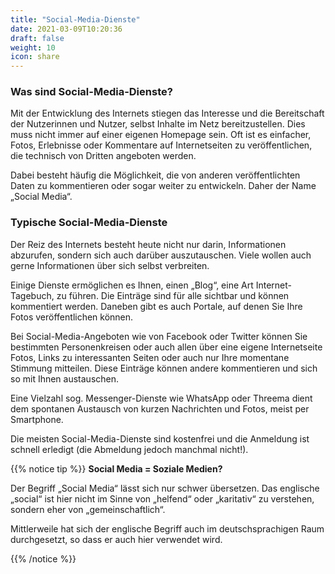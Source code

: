 ```yaml
---
title: "Social-Media-Dienste"
date: 2021-03-09T10:20:36
draft: false
weight: 10
icon: share
---
```


### Was sind Social-Media-Dienste?

Mit der Entwicklung des Internets stiegen das Interesse und die Bereitschaft der Nutzerinnen und Nutzer, selbst Inhalte im Netz bereitzustellen. Dies muss nicht immer auf einer eigenen Homepage sein. Oft ist es einfacher, Fotos, Erlebnisse oder Kommentare auf Internetseiten zu veröffentlichen, die technisch von Dritten angeboten werden.

Dabei besteht häufig die Möglichkeit, die von anderen veröffentlichten Daten zu kommentieren oder sogar weiter zu entwickeln. Daher der Name „Social Media“.

### Typische Social-Media-Dienste

Der Reiz des Internets besteht heute nicht nur darin, Informationen abzurufen, sondern sich auch darüber auszutauschen. Viele wollen auch gerne Informationen über sich selbst verbreiten.

Einige Dienste ermöglichen es Ihnen, einen „Blog“, eine Art Internet-Tagebuch, zu führen. Die Einträge sind für alle sichtbar und können kommentiert werden. Daneben gibt es auch Portale, auf denen Sie Ihre Fotos veröffentlichen können.

Bei Social-Media-Angeboten wie von Facebook oder Twitter können Sie bestimmten Personenkreisen oder auch allen über eine eigene Internetseite Fotos, Links zu interessanten Seiten oder auch nur Ihre momentane Stimmung mitteilen. Diese Einträge können andere kommentieren und sich so mit Ihnen austauschen.

Eine Vielzahl sog. Messenger-Dienste wie WhatsApp oder Threema dient dem spontanen Austausch von kurzen Nachrichten und Fotos, meist per Smartphone.

Die meisten Social-Media-Dienste sind kostenfrei und die Anmeldung ist schnell erledigt (die Abmeldung jedoch manchmal nicht!).

{{% notice tip %}}
**Social Media = Soziale Medien?**

Der Begriff „Social Media“ lässt sich nur schwer übersetzen. Das englische „social“ ist hier nicht im Sinne von „helfend“ oder „karitativ“ zu verstehen, sondern eher von „gemeinschaftlich“.

Mittlerweile hat sich der englische Begriff auch im deutschsprachigen Raum durchgesetzt, so dass er auch hier verwendet wird.

{{% /notice %}}